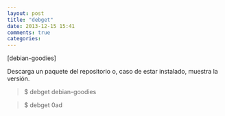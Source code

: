 ```yaml
---
layout: post
title: "debget"
date: 2013-12-15 15:41
comments: true
categories: 
---
```

[debian-goodies]

Descarga un paquete del repositorio o, caso de estar instalado, muestra la versión.

>$ debget debian-goodies

>$ debget 0ad

